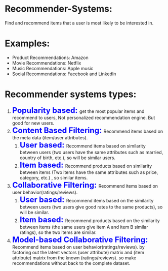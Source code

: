 # Recommender-Systems: 
Find and recommend items that a user is most likely to be interested in.
# Examples:
<ul>
 <li> Product Recommendations: Amazon </li>
 <li> Movie Recommendations: Netflix </li>
 <li> Music Recommendations: Apple music </li>
  <li> Social Recommendations: Facebook and LinkedIn </li>
</ul>

# Recommender systems types: 
<ol>
<li>
  <font size="5" color="blue"><Strong>Popularity based: </Strong></font>get the most popular items and recommend to users, Not personalized recommendation engine. But good for new users.
</li>
 <li>
   <font size="5" color="blue"><Strong>Content Based Filtering: </Strong></font>Recommend items based on the meta data (item/user attributes).
   <ol>
<li>
  <font size="5" color="blue"><Strong>User based: </Strong></font>Recommend items based on similarity between users (two users have the same attributes such as married, country of birth, etc.), so will be similar users.
</li>
 <li>
   <font size="5" color="blue"><Strong>Item based: </Strong></font>Recommend products based on similarity between items (Two items have the same attributes such as price, category, etc.) , so similar items.
</li>
</ol>
</li>
  <li>
      <font size="5" color="blue"><Strong>Collaborative Filtering: </Strong></font> Recommend items based on user behavior(ratings/reviews).
   <ol>
<li>
  <font size="5" color="blue"><Strong>User based: </Strong></font>Recommend items based on the similarity between users (two users give good rates to the same products), so will be similar.
</li>
 <li>
   <font size="5" color="blue"><Strong>Item based: </Strong></font>Recommend products based on the similarity between items (the same users give item A and item B similar ratings), so the two items are similar.
</li>
</ol>
</li>
<li>
  <font size="5" color="blue"><Strong>Model-based Collaborative Filtering: </Strong></font>Recommend items based on user behavior(ratings/reviews). by factoring out the latent vectors (user attribute) matrix and (item attribute) matrix from the known (ratings/reviews). so make recommendations without back to the complete dataset.
</li>
</ol>
